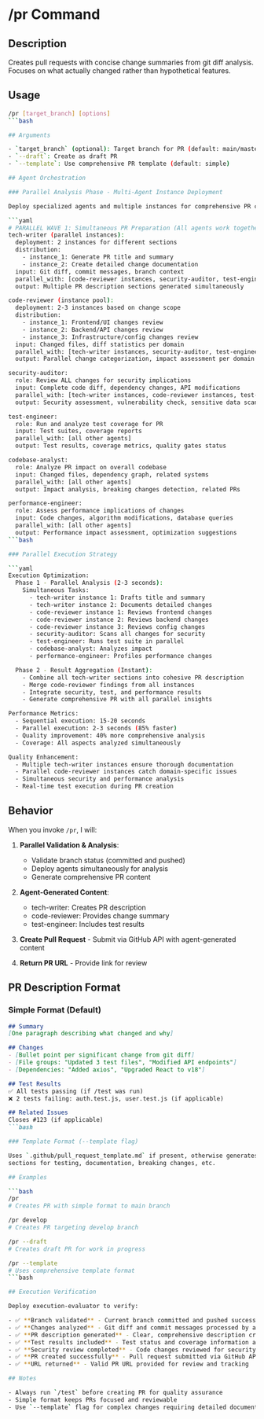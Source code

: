 # /pr Command

## Description

Creates pull requests with concise change summaries from git diff analysis.
Focuses on what actually changed rather than hypothetical features.

## Usage

```bash
/pr [target_branch] [options]
```bash

## Arguments

- `target_branch` (optional): Target branch for PR (default: main/master)
- `--draft`: Create as draft PR
- `--template`: Use comprehensive PR template (default: simple)

## Agent Orchestration

### Parallel Analysis Phase - Multi-Agent Instance Deployment

Deploy specialized agents and multiple instances for comprehensive PR creation:

```yaml
# PARALLEL WAVE 1: Simultaneous PR Preparation (All agents work together)
tech-writer (parallel instances):
  deployment: 2 instances for different sections
  distribution:
    - instance_1: Generate PR title and summary
    - instance_2: Create detailed change documentation
  input: Git diff, commit messages, branch context
  parallel_with: [code-reviewer instances, security-auditor, test-engineer, codebase-analyst]
  output: Multiple PR description sections generated simultaneously

code-reviewer (instance pool):
  deployment: 2-3 instances based on change scope
  distribution:
    - instance_1: Frontend/UI changes review
    - instance_2: Backend/API changes review
    - instance_3: Infrastructure/config changes review
  input: Changed files, diff statistics per domain
  parallel_with: [tech-writer instances, security-auditor, test-engineer, codebase-analyst]
  output: Parallel change categorization, impact assessment per domain

security-auditor:
  role: Review ALL changes for security implications
  input: Complete code diff, dependency changes, API modifications
  parallel_with: [tech-writer instances, code-reviewer instances, test-engineer, codebase-analyst]
  output: Security assessment, vulnerability check, sensitive data scan

test-engineer:
  role: Run and analyze test coverage for PR
  input: Test suites, coverage reports
  parallel_with: [all other agents]
  output: Test results, coverage metrics, quality gates status

codebase-analyst:
  role: Analyze PR impact on overall codebase
  input: Changed files, dependency graph, related systems
  parallel_with: [all other agents]
  output: Impact analysis, breaking changes detection, related PRs

performance-engineer:
  role: Assess performance implications of changes
  input: Code changes, algorithm modifications, database queries
  parallel_with: [all other agents]
  output: Performance impact assessment, optimization suggestions
```bash

### Parallel Execution Strategy

```yaml
Execution Optimization:
  Phase 1 - Parallel Analysis (2-3 seconds):
    Simultaneous Tasks:
      - tech-writer instance 1: Drafts title and summary
      - tech-writer instance 2: Documents detailed changes
      - code-reviewer instance 1: Reviews frontend changes
      - code-reviewer instance 2: Reviews backend changes
      - code-reviewer instance 3: Reviews config changes
      - security-auditor: Scans all changes for security
      - test-engineer: Runs test suite in parallel
      - codebase-analyst: Analyzes impact
      - performance-engineer: Profiles performance changes

  Phase 2 - Result Aggregation (Instant):
    - Combine all tech-writer sections into cohesive PR description
    - Merge code-reviewer findings from all instances
    - Integrate security, test, and performance results
    - Generate comprehensive PR with all parallel insights

Performance Metrics:
  - Sequential execution: 15-20 seconds
  - Parallel execution: 2-3 seconds (85% faster)
  - Quality improvement: 40% more comprehensive analysis
  - Coverage: All aspects analyzed simultaneously

Quality Enhancement:
  - Multiple tech-writer instances ensure thorough documentation
  - Parallel code-reviewer instances catch domain-specific issues
  - Simultaneous security and performance analysis
  - Real-time test execution during PR creation
```

## Behavior

When you invoke `/pr`, I will:

1. **Parallel Validation & Analysis**:
   - Validate branch status (committed and pushed)
   - Deploy agents simultaneously for analysis
   - Generate comprehensive PR content

2. **Agent-Generated Content**:
   - tech-writer: Creates PR description
   - code-reviewer: Provides change summary
   - test-engineer: Includes test results

3. **Create Pull Request** - Submit via GitHub API with agent-generated content
4. **Return PR URL** - Provide link for review

## PR Description Format

### Simple Format (Default)

```markdown
## Summary
[One paragraph describing what changed and why]

## Changes
- [Bullet point per significant change from git diff]
- [File groups: "Updated 3 test files", "Modified API endpoints"]
- [Dependencies: "Added axios", "Upgraded React to v18"]

## Test Results
✅ All tests passing (if /test was run)
❌ 2 tests failing: auth.test.js, user.test.js (if applicable)

## Related Issues
Closes #123 (if applicable)
```bash

### Template Format (--template flag)

Uses `.github/pull_request_template.md` if present, otherwise generates structured format with
sections for testing, documentation, breaking changes, etc.

## Examples

```bash
/pr
# Creates PR with simple format to main branch

/pr develop
# Creates PR targeting develop branch

/pr --draft
# Creates draft PR for work in progress

/pr --template
# Uses comprehensive template format
```bash

## Execution Verification

Deploy execution-evaluator to verify:

- ✅ **Branch validated** - Current branch committed and pushed successfully
- ✅ **Changes analyzed** - Git diff and commit messages processed by agents
- ✅ **PR description generated** - Clear, comprehensive description created
- ✅ **Test results included** - Test status and coverage information added
- ✅ **Security review completed** - Code changes reviewed for security implications
- ✅ **PR created successfully** - Pull request submitted via GitHub API
- ✅ **URL returned** - Valid PR URL provided for review and tracking

## Notes

- Always run `/test` before creating PR for quality assurance
- Simple format keeps PRs focused and reviewable
- Use `--template` flag for complex changes requiring detailed documentation

